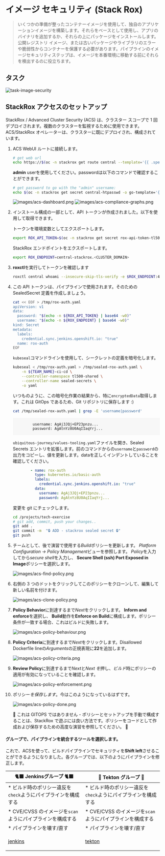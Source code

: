 # イメージ セキュリティ (Stack Rox)

> いくつかの準備が整ったコンテナーイメージを使用して、独自のアプリケーションイメージを構築します。それらをベースとして使用し、アプリのバイナリを追加するか、それらの上にパッケージをインストールします。公開レジストリ イメージ、または古いパッケージやライブラリのエラーや脆弱性からコンテナーを保護する必要があります。パイプラインのイメージセキュリティステップは、イメージを本番環境に移動する前にそれらを検出するのに役立ちます。

## タスク

![task-image-security](./images/task-image-security.png)

## StackRox アクセスのセットアップ

StackRox / Advanced Cluster Security (ACS) は、クラスター スコープで 1 回デプロイされます。複数のクラスターを監視するために使用できます。 ACS/StackRox オペレーターは、クラスターに既にデプロイされ、構成されています。

1. ACS WebUI ルートに接続します。

    ```bash
    # get web url
    echo https://$(oc -n stackrox get route central --template='{{ .spec.host }}')
    ```

    **admin** userを使用してください。passwordは以下のコマンドで確認することができます。

    ```bash
    # get password to go with the "admin" username:
    echo $(oc -n stackrox get secret central-htpasswd -o go-template='{{index .data "password" | base64decode}}')
    ```

    ![images/acs-dashboard.png](images/acs-dashboard.png) ![images/acs-compliance-graphs.png](images/acs-compliance-graphs.png)

2. インストール構成の一部として、API トークンが作成されました。以下を使用して取得できます。

    トークンを環境変数としてエクスポートします。

    ```bash
    export ROX_API_TOKEN=$(oc -n stackrox get secret rox-api-token-tl500 -o go-template='{{index .data "token" | base64decode}}')
    ```

    StackRox エンドポイントをエクスポートします。

    ```bash
    export ROX_ENDPOINT=central-stackrox.<CLUSTER_DOMAIN>
    ```

3. **roxctl**を実行してトークンを確認します

    ```bash
    roxctl central whoami --insecure-skip-tls-verify -e $ROX_ENDPOINT:443
    ```

4. この API トークンは、パイプラインで使用されます。そのための SealedSecret 定義を作成しましょう。

    ```bash
    cat << EOF > /tmp/rox-auth.yaml
    apiVersion: v1
    data:
      password: "$(echo -n ${ROX_API_TOKEN} | base64 -w0)"
      username: "$(echo -n ${ROX_ENDPOINT} | base64 -w0)"
    kind: Secret
    metadata:
      labels:
        credential.sync.jenkins.openshift.io: "true"
      name: rox-auth
    EOF
    ```

    `kubeseal`コマンドラインを使用して、シークレットの定義を暗号化します。

    ```bash
    kubeseal < /tmp/rox-auth.yaml > /tmp/sealed-rox-auth.yaml \
        -n ${TEAM_NAME}-ci-cd \
        --controller-namespace tl500-shared \
        --controller-name sealed-secrets \
        -o yaml
    ```

    いつものように、この暗号化作業の結果から、特に`encryptedData`取得します。これは GitOps であるため、Git リポジトリに保存します :)

    ```bash
    cat /tmp/sealed-rox-auth.yaml | grep -E 'username|password'
    ```

     <div class="highlight" style="background: #f7f7f7">
     <pre><code class="language-yaml">
            username: AgAj3JQj+EP23pnzu...
            password: AgAtnYz8U0AqIIaqYrj...
        </code></pre>
    </div>

    `ubiquitous-journey/values-tooling.yaml`ファイルを開き、Sealed Secrets エントリを拡張します。前のコマンドからの`username`と`password`の出力をコピーし、値を更新します。dataを正しくインデントしていることを確認してください。

    ```yaml
            - name: rox-auth
              type: kubernetes.io/basic-auth
              labels:
                credential.sync.jenkins.openshift.io: "true"
              data:
                username: AgAj3JQj+EP23pnzu...
                password: AgAtnYz8U0AqIIaqYrj...
    ```

    変更を git にチェックします。

    ```bash
    cd /projects/tech-exercise
    # git add, commit, push your changes..
    git add .
    git commit -m  "🔒 ADD - stackrox sealed secret 🔒"
    git push
    ```

5. チームとして、後で演習で使用する*Build*ポリシーを更新します。 *Platform Configuration -&gt; Policy Management*ビューを参照します。 *Policy*を入力してから*secure shell*を入力し、 **Secure Shell (ssh) Port Exposed in Image**ポリシーを選択します。

    ![images/acs-find-policy.png](images/acs-find-policy.png)

6. 右側の 3 つのドットをクリックしてこのポリシーをクローンして、編集して新しい名前を付けます。

    ![images/acs-clone-policy.png](images/acs-clone-policy.png)

7. <strong>Policy Behavior</strong>に到達するまで<em>Next</em>をクリックします。 **Inform and enforce**を選択し、 **Build**動作を**Enforce on Build**に構成します。ポリシー条件が一致する場合、これはビルドに失敗します。

    ![images/acs-policy-behaviour.png](images/acs-policy-behaviour.png)

8. <strong>Policy Criteria</strong>に到達するまで<em>Next</em>をクリックします。Disallowed Dockerfile lineの<em>Arguments</em>の正規表現に<strong>22</strong>を追加します。

    ![images/acs-policy-criteria.png](images/acs-policy-criteria.png)

9. <strong>Review Policy</strong>に到達するまで*Next*と<em>Next を</em>押し、*ビルド*時にポリシーの適用が有効になっていることを確認します。

    ![images/acs-policy-enforcement.png](images/acs-policy-enforcement.png)

10. ポリシー*を保存します*。今はこのようになっているはずです。

    ![images/acs-policy-done.png](images/acs-policy-done.png)

    <p class="tip">🐌 これは GITOPS ではありません - ポリシーとセットアップを手動で構成することは、StackRox で遊ぶには良い方法です。ポリシーをコードとして作成および保存するための高度な演習を参照してください。 🐎</p>

#### グループで、パイプラインを統合するツールを選択します。

これで、ACSを使って、ビルドパイプラインでセキュリティを**Shift left**させることができるようになりました。各グループでは、以下のようにパイプラインを修正します。

|🐈‍⬛ **Jenkinsグループ** 🐈‍⬛ | 🐅 **Tekton グループ** 🐅|
|--- | ---|
|* ビルド時のポリシー違反を`check`ようにパイプラインを構成する | * ビルド時のポリシー違反を`check`ようにパイプラインを構成する|
|* CVE/CVSS のイメージを`scan`ようにパイプラインを構成する | * CVE/CVSS のイメージを`scan`ようにパイプラインを構成する|
|* パイプラインを壊す/直す | * パイプラインを壊す/直す|
|<span style="color:blue;"><p><a href="3-revenge-of-the-automated-testing/7a-jenkins.md">jenkins</a></p></span> | <span style="color:blue;"><p><a href="3-revenge-of-the-automated-testing/7b-tekton.md">tekton</a></p></span>|
